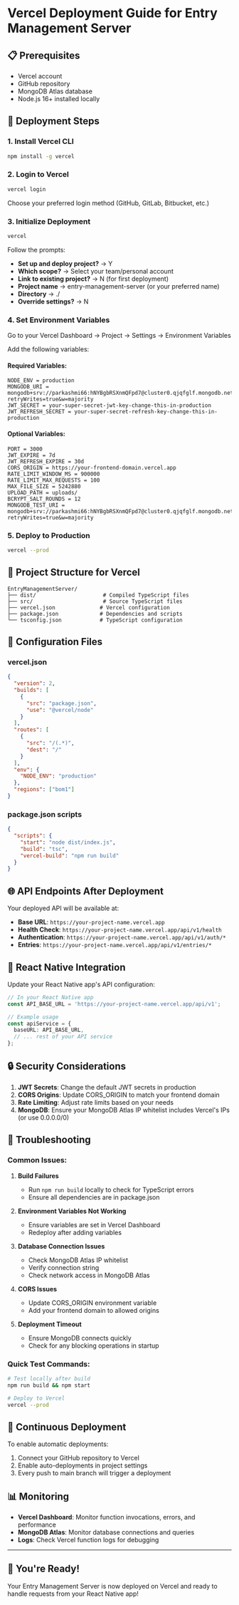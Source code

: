 # Vercel Deployment Guide for Entry Management Server

## 📋 Prerequisites
- Vercel account
- GitHub repository
- MongoDB Atlas database
- Node.js 16+ installed locally

## 🚀 Deployment Steps

### 1. Install Vercel CLI
```bash
npm install -g vercel
```

### 2. Login to Vercel
```bash
vercel login
```
Choose your preferred login method (GitHub, GitLab, Bitbucket, etc.)

### 3. Initialize Deployment
```bash
vercel
```
Follow the prompts:
- **Set up and deploy project?** → Y
- **Which scope?** → Select your team/personal account
- **Link to existing project?** → N (for first deployment)
- **Project name** → entry-management-server (or your preferred name)
- **Directory** → ./
- **Override settings?** → N

### 4. Set Environment Variables
Go to your Vercel Dashboard → Project → Settings → Environment Variables

Add the following variables:

#### Required Variables:
```
NODE_ENV = production
MONGODB_URI = mongodb+srv://parkashmi66:hNYBgbRSXnmQFpd7@cluster0.qjqfglf.mongodb.net/EntryManagement?retryWrites=true&w=majority
JWT_SECRET = your-super-secret-jwt-key-change-this-in-production
JWT_REFRESH_SECRET = your-super-secret-refresh-key-change-this-in-production
```

#### Optional Variables:
```
PORT = 3000
JWT_EXPIRE = 7d
JWT_REFRESH_EXPIRE = 30d
CORS_ORIGIN = https://your-frontend-domain.vercel.app
RATE_LIMIT_WINDOW_MS = 900000
RATE_LIMIT_MAX_REQUESTS = 100
MAX_FILE_SIZE = 5242880
UPLOAD_PATH = uploads/
BCRYPT_SALT_ROUNDS = 12
MONGODB_TEST_URI = mongodb+srv://parkashmi66:hNYBgbRSXnmQFpd7@cluster0.qjqfglf.mongodb.net/EntryManagementTest?retryWrites=true&w=majority
```

### 5. Deploy to Production
```bash
vercel --prod
```

## 📁 Project Structure for Vercel

```
EntryManagementServer/
├── dist/                     # Compiled TypeScript files
├── src/                      # Source TypeScript files
├── vercel.json              # Vercel configuration
├── package.json             # Dependencies and scripts
└── tsconfig.json            # TypeScript configuration
```

## 🔧 Configuration Files

### vercel.json
```json
{
  "version": 2,
  "builds": [
    {
      "src": "package.json",
      "use": "@vercel/node"
    }
  ],
  "routes": [
    {
      "src": "/(.*)",
      "dest": "/"
    }
  ],
  "env": {
    "NODE_ENV": "production"
  },
  "regions": ["bom1"]
}
```

### package.json scripts
```json
{
  "scripts": {
    "start": "node dist/index.js",
    "build": "tsc",
    "vercel-build": "npm run build"
  }
}
```

## 🌐 API Endpoints After Deployment

Your deployed API will be available at:
- **Base URL**: `https://your-project-name.vercel.app`
- **Health Check**: `https://your-project-name.vercel.app/api/v1/health`
- **Authentication**: `https://your-project-name.vercel.app/api/v1/auth/*`
- **Entries**: `https://your-project-name.vercel.app/api/v1/entries/*`

## 📱 React Native Integration

Update your React Native app's API configuration:

```typescript
// In your React Native app
const API_BASE_URL = 'https://your-project-name.vercel.app/api/v1';

// Example usage
const apiService = {
  baseURL: API_BASE_URL,
  // ... rest of your API service
};
```

## 🔒 Security Considerations

1. **JWT Secrets**: Change the default JWT secrets in production
2. **CORS Origins**: Update CORS_ORIGIN to match your frontend domain
3. **Rate Limiting**: Adjust rate limits based on your needs
4. **MongoDB**: Ensure your MongoDB Atlas IP whitelist includes Vercel's IPs (or use 0.0.0.0/0)

## 🚨 Troubleshooting

### Common Issues:

1. **Build Failures**
   - Run `npm run build` locally to check for TypeScript errors
   - Ensure all dependencies are in package.json

2. **Environment Variables Not Working**
   - Ensure variables are set in Vercel Dashboard
   - Redeploy after adding variables

3. **Database Connection Issues**
   - Check MongoDB Atlas IP whitelist
   - Verify connection string
   - Check network access in MongoDB Atlas

4. **CORS Issues**
   - Update CORS_ORIGIN environment variable
   - Add your frontend domain to allowed origins

5. **Deployment Timeout**
   - Ensure MongoDB connects quickly
   - Check for any blocking operations in startup

### Quick Test Commands:
```bash
# Test locally after build
npm run build && npm start

# Deploy to Vercel
vercel --prod
```

## 🔄 Continuous Deployment

To enable automatic deployments:
1. Connect your GitHub repository to Vercel
2. Enable auto-deployments in project settings
3. Every push to main branch will trigger a deployment

## 📊 Monitoring

- **Vercel Dashboard**: Monitor function invocations, errors, and performance
- **MongoDB Atlas**: Monitor database connections and queries
- **Logs**: Check Vercel function logs for debugging

---

## 🎉 You're Ready!

Your Entry Management Server is now deployed on Vercel and ready to handle requests from your React Native app! 